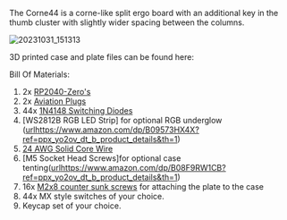 The Corne44 is a corne-like split ergo board with an additional key in the thumb cluster with slightly wider spacing between the columns.

![20231031_151313](https://github.com/switch10/corne44/assets/6713021/883e544a-1a06-4fc0-abbc-6e3a8be5492d)

3D printed case and plate files can be found here:

Bill Of Materials:
1. 2x [RP2040-Zero's]([url](https://www.amazon.com/RP2040-Zero-High-Performance-Microcontroller-Castellated-Boards-2pcs/dp/B0B2Z3YWB9/ref=sr_1_4?crid=2R3X3IHIH8SXR&keywords=RP2040-Zero&qid=1698799289&s=electronics&sprefix=rp2040-zero%2Celectronics%2C111&sr=1-4)https://www.amazon.com/RP2040-Zero-High-Performance-Microcontroller-Castellated-Boards-2pcs/dp/B0B2Z3YWB9/ref=sr_1_4?crid=2R3X3IHIH8SXR&keywords=RP2040-Zero&qid=1698799289&s=electronics&sprefix=rp2040-zero%2Celectronics%2C111&sr=1-4)
2. 2x [Aviation Plugs]([url](https://www.amazon.com/dp/B07D3DC1PD?psc=1&ref=ppx_yo2ov_dt_b_product_details)https://www.amazon.com/dp/B07D3DC1PD?psc=1&ref=ppx_yo2ov_dt_b_product_details)
3. 44x [1N4148 Switching Diodes]([url](https://www.amazon.com/dp/B0BNMBHKQQ?psc=1&ref=ppx_yo2ov_dt_b_product_details)https://www.amazon.com/dp/B0BNMBHKQQ?psc=1&ref=ppx_yo2ov_dt_b_product_details)
4. [WS2812B RGB LED Strip] for optional RGB underglow ([url](https://www.amazon.com/dp/B09573HX4X?ref=ppx_yo2ov_dt_b_product_details&th=1)https://www.amazon.com/dp/B09573HX4X?ref=ppx_yo2ov_dt_b_product_details&th=1)
5. [24 AWG Solid Core Wire]([url](https://www.amazon.com/dp/B09BFFGTLH?ref=ppx_yo2ov_dt_b_product_details&th=1)https://www.amazon.com/dp/B09BFFGTLH?ref=ppx_yo2ov_dt_b_product_details&th=1)
6. [M5 Socket Head Screws]for optional case tenting([url](https://www.amazon.com/dp/B08F9RW1CB?ref=ppx_yo2ov_dt_b_product_details&th=1)https://www.amazon.com/dp/B08F9RW1CB?ref=ppx_yo2ov_dt_b_product_details&th=1) 
7. 16x [M2x8 counter sunk screws]([url](https://www.amazon.com/NINDEJIN-Countersunk-Replacement-Electronic-Accessories/dp/B0B5CY5LY5/ref=sr_1_6?crid=O46WBTCJA9JE&keywords=m2%2Bscrews%2Bcountersunk&qid=1698800264&sprefix=m2%2Bscrews%2Caps%2C103&sr=8-6&th=1)https://www.amazon.com/NINDEJIN-Countersunk-Replacement-Electronic-Accessories/dp/B0B5CY5LY5/ref=sr_1_6?crid=O46WBTCJA9JE&keywords=m2%2Bscrews%2Bcountersunk&qid=1698800264&sprefix=m2%2Bscrews%2Caps%2C103&sr=8-6&th=1) for attaching the plate to the case
8. 44x MX style switches of your choice.
9. Keycap set of your choice.
